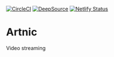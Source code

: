 [![CircleCI](https://circleci.com/gh/KOSASIH/Artnic/tree/main.svg?style=svg)](https://circleci.com/gh/KOSASIH/Artnic/tree/main)
[![DeepSource](https://deepsource.io/gh/KOSASIH/Artnic.svg/?label=active+issues&show_trend=true&token=pQyHmw3ZwEaUfl8qGIYRLg7c)](https://deepsource.io/gh/KOSASIH/Artnic/?ref=repository-badge)
[![Netlify Status](https://api.netlify.com/api/v1/badges/958a9fae-419a-401e-8341-53d957fe94e9/deploy-status)](https://app.netlify.com/sites/artnic/deploys)

# Artnic
Video streaming
